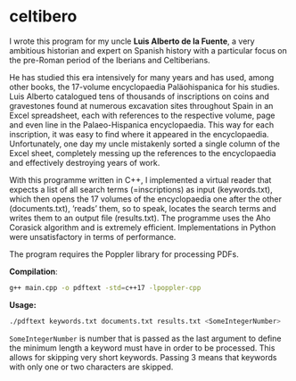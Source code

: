 # celtibero

I wrote this program for my uncle __Luis Alberto de la Fuente__, a very ambitious historian and expert on Spanish history with a particular focus on the pre-Roman period of the Iberians and Celtiberians.

He has studied this era intensively for many years and has used, among other books, the 17-volume encyclopaedia Paläohispanica for his studies. Luis Alberto catalogued tens of thousands of inscriptions on coins and gravestones found at numerous excavation sites throughout Spain in an Excel spreadsheet, each with references to the respective volume, page and even line in the Palaeo-Hispanica encyclopaedia. This way for each inscription, it was easy to find where it appeared in the encyclopaedia. Unfortunately, one day my uncle mistakenly sorted a single column of the Excel sheet, completely messing up the references to the encyclopaedia and effectively destroying years of work.

With this programme written in C++, I implemented a virtual reader that expects a list of all search terms (=inscriptions) as input (keywords.txt), which then opens the 17 volumes of the encyclopaedia one after the other (documents.txt), ‘reads’ them, so to speak, locates the search terms and writes them to an output file (results.txt). The programme uses the Aho Corasick algorithm and is extremely efficient. Implementations in Python were unsatisfactory in terms of performance.

The program requires the Poppler library for processing PDFs.

__Compilation__:

```bash
g++ main.cpp -o pdftext -std=c++17 -lpoppler-cpp
```

__Usage:__

```bash
./pdftext keywords.txt documents.txt results.txt <SomeIntegerNumber>
```

`SomeIntegerNumber` is number that is passed as the last argument to define the minimum length a keyword must have in order to be processed. This allows for skipping very short keywords. Passing 3 means that keywords with only one or two characters are skipped.
